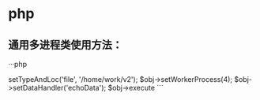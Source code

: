 # php
## 通用多进程类使用方法：    
···php    
<?php
function echoData($strLoc) {
  echo $strLoc;
}
$obj = new MultiProcessing();
$obj->setTypeAndLoc('file', '/home/work/v2');
$obj->setWorkerProcess(4);
$obj->setDataHandler('echoData');
$obj->execute
```

